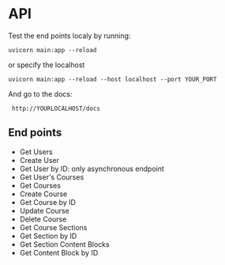 # API
Test the end points localy by running: 
```
uvicorn main:app --reload 
```

 or specify the localhost
```
uvicorn main:app --reload --host localhost --port YOUR_PORT
```
 

And go to the docs:
```
 http://YOURLOCALHOST/docs
```
## End points

* Get Users
* Create User
* Get User by ID: only asynchronous endpoint
* Get User's Courses
* Get Courses
* Create Course
* Get Course by ID
* Update Course
* Delete Course
* Get Course Sections
* Get Section by ID
* Get Section Content Blocks
* Get Content Block by ID
